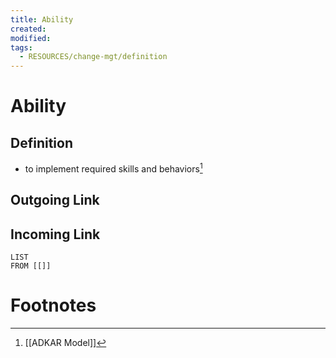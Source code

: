 ```yaml
---
title: Ability
created: 
modified: 
tags:
  - RESOURCES/change-mgt/definition
---
```

# Ability
## Definition
- to implement required skills and behaviors[^1]
## Outgoing Link

## Incoming Link
```dataview
LIST
FROM [[]]
```
# Footnotes

[^1]: [[ADKAR Model]]